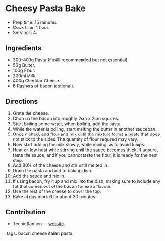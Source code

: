 # Cheesy Pasta Bake

- Prep time: 15 minutes.
- Cook time: 1 hour.
- Servings: 4.

## Ingredients

- 300-400g Pasta (Fusilli recommended but not essential).
- 50g Butter.
- 100g Flour.
- 200ml Milk.
- 400g Cheddar Cheese.
- 6 Rashers of bacon (optional).

## Directions

1. Grate the cheese.
2. Chop up the bacon into roughly 2cm x 2cm squares.
3. Start boiling some water, when boiling, add the pasta.
4. While the water is boiling, start melting the butter in another saucepan.
5. Once melted, add flour and mix until the mixture forms a paste that does not
   stick to the sides. The quantity of flour required may vary.
6. Now start adding the milk slowly, while mixing, as to avoid lumps.
7. Heat on low heat while stirring until the sauce becomes thick. If unsure,
   taste the sauce, and if you cannot taste the flour, it is ready for the next
   step.
8. Add 80% of the cheese and stir until melted in.
9. Drain the pasta and add to baking dish.
10. Add the sauce and mix in.
11. If using bacon, fry it up and mix into the dish, making sure to include any
    fat that comes out of the bacon for extra flavour.
12. Use the rest of the cheese to cover the top.
13. Bake at gas mark 6 for about 30 minutes.

## Contribution

- TechieDamien -- [website](https://techiedamien.xyz).

;tags: bacon cheese italian pasta
